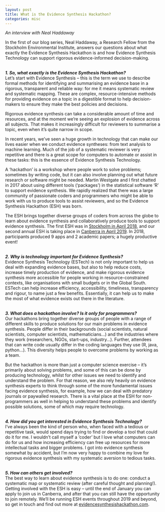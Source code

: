 ```yaml
---
layout: post
title: What is the Evidence Synthesis Hackathon?
categories: misc
---
```

<em>An interview with Neal Haddaway</em>  

In the first of our blog series, Neal Haddaway, a Research Fellow from the Stockholm Environmental Institute, answers our questions about what exactly the Evidence Synthesis Hackathon is and how Evidence Synthesis Technology can support rigorous evidence-informed decision-making.  
<br>

<b><em>1. So, what exactly is the Evidence Synthesis Hackathon?</em></b>  
Let’s start with Evidence Synthesis – this is the term we use to describe formal methods for identifying and summarising an evidence base in a rigorous, transparent and reliable way: for me it means systematic review and systematic mapping. These are complex, resource-intensive methods for providing evidence on a topic in a digestible format to help decision-makers to ensure they make the best policies and decisions.

Rigorous evidence synthesis can take a considerable amount of time and resources, and at the moment we’re seeing an explosion of evidence across all subjects. That makes it increasingly difficult for reviewers to summarise a topic, even when it’s quite narrow in scope.

In recent years, we’ve seen a huge growth in technology that can make our lives easier when we conduct evidence syntheses: from text analysis to machine learning. Much of the job of a systematic reviewer is very repetitive and there is a great scope for computers to automate or assist in these tasks: this is the essence of Evidence Synthesis Technology.

A ‘hackathon’ is a workshop where people work to solve problems; sometimes by writing code, but it can also involve planning out what future research or software might be needed. Martin Westgate and I first chatted in 2017 about using different tools (‘packages’) in the statistical software ‘R’ to support evidence synthesis. We rapidly realized that there was a large community of passionate coders and programmers who might be able to work with us to produce tools to assist reviewers, and so the Evidence Synthesis Hackathon (ESH) was born.

The ESH brings together diverse groups of coders from across the globe to learn about evidence synthesis and collaboratively produce tools to support evidence synthesis. The first ESH was in <a href="/pages/events/2018_04_stockholm/home.html">Stockholm in April 2018</a>, and our second annual ESH is taking place in <a href="/pages/events/2019_04_canberra/home.html">Canberra in April 2019</a>. In 2018, participants produced 9 apps and 2 academic papers; a hugely productive event!  
<br>

<b><em>2. Why is technology important for Evidence Synthesis?</em></b>  
Evidence Synthesis Technology (ESTech) is not only important to help us deal with expanding evidence bases, but also to help reduce costs, increase timely production of evidence, and make rigorous evidence synthesis more accessible for people working in resource-constrained contexts, like organisations with small budgets or in the Global South. ESTech can help increase efficiency, accessibility, timeliness, transparency and rigour, to name just a few benefits. Essentially, it can help us to make the most of what evidence exists out there in the literature.  
<br>

<b><em>3. What does a hackathon involve? Is it only for programmers?</em></b>  
Our hackathons bring together diverse groups of people with a range of different skills to produce solutions for our main problems in evidence synthesis. People differ in their backgrounds (social scientists, natural scientists, computer scientists, mathematicians…) and the industries where they work (researchers, NGOs, start-ups, industry…). Further, attendees that can write code usually differ in the coding languages they use (R, java, python…). This diversity helps people to overcome problems by working as a team.

But the hackathon is more than just a computer science exercise – it’s primarily about solving problems, and some of this can be done by producing technology, whilst for other issues we need to identify and understand the problem. For that reason, we also rely heavily on evidence synthesis experts to think through some of the more fundamental issues facing evidence synthesis, for example, how we can deal with predatory journals or paywalled research. There is a vital place at the ESH for non-programmers as well in helping to understand these problems and identify possible solutions, some of which may require technology.  
<br>

<b><em>4. How did you get interested in Evidence Synthesis Technology?</em></b>  
I’ve always been the kind of person who, when faced with a tedious or repetitive task, would spend days trying to find or develop a tool that could do it for me. I wouldn’t call myself a ‘coder’ but I love what computers can do for us and how increasing efficiency can free up resources for more intellectual tasks and bigger problems. I got into evidence synthesis somewhat by accident, but I’m now very happy to combine my love for rigorous evidence synthesis with my systematic aversion to tedious tasks.  
<br>

<b><em>5. How can others get involved?</em></b>  
The best way to learn about evidence synthesis is to do one: conduct a systematic map or systematic review (after careful thought and planning!). Getting involved with the ESH is easy – until the end of January you can apply to join us in Canberra, and after that you can still have the opportunity to join remotely. We’ll be running ESH events throughout 2019 and beyond, so get in touch and find out more at <a href="/">evidencesynthesishackathon.com</a>.

